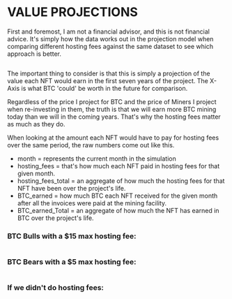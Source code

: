 # VALUE PROJECTIONS

First and foremost, I am not a financial advisor, and this is not financial advice. It's simply how the data works out in the projection model when comparing different hosting fees against the same dataset to see which approach is better.&#x20;

<figure><img src="../../../../.gitbook/assets/image (2).png" alt=""><figcaption></figcaption></figure>

The important thing to consider is that this is simply a projection of the value each NFT would earn in the first seven years of the project. The X-Axis is what BTC 'could' be worth in the future for comparison.&#x20;

Regardless of the price I project for BTC and the price of Miners I project when re-investing in them, the truth is that we will earn more BTC mining today than we will in the coming years. That's why the hosting fees matter as much as they do. &#x20;



When looking at the amount each NFT would have to pay for hosting fees over the same period, the raw numbers come out like this.&#x20;

* month = represents the current month in the simulation&#x20;
* hosting\_fees = that's how much each NFT paid in hosting fees for that given month.
* hosting\_fees\_total =  an aggregate of how much the hosting fees for that NFT have been over the project's life.&#x20;
* BTC\_earned = how much BTC each NFT received for the given month after all the invoices were paid at the mining facility. &#x20;
* BTC\_earned\_Total = an aggregate of how much the NFT has earned in BTC over the project's life.&#x20;

### BTC Bulls with a $15 max hosting fee:

<figure><img src="../../../../.gitbook/assets/image.png" alt=""><figcaption></figcaption></figure>

### BTC Bears with a $5 max hosting fee:

<figure><img src="../../../../.gitbook/assets/image (3).png" alt=""><figcaption></figcaption></figure>

### If we didn't do hosting fees:

<figure><img src="../../../../.gitbook/assets/image (10).png" alt=""><figcaption></figcaption></figure>
